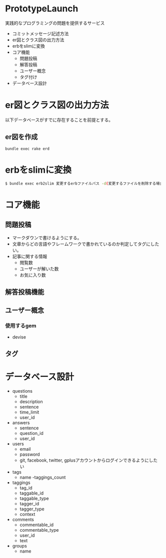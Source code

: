 # PrototypeLaunch
実践的なプログラミングの問題を提供するサービス

- コミットメッセージ記述方法
- er図とクラス図の出力方法
- erbをslimに変換
- コア機能
  - 問題投稿
  - 解答投稿
  - ユーザー概念
  - タグ付け
- データベース設計

# er図とクラス図の出力方法
以下データベースがすでに存在することを前提とする。

## er図を作成

```command
bundle exec rake erd
```

# erbをslimに変換

```bash
$ bundle exec erb2slim 変更するerbファイルパス -d(変更するファイルを削除する場合はつける)
```

# コア機能

## 問題投稿

- マークダウンで書けるようにする。
- 文章からどの言語やフレームワークで書かれているのか判定してタグにしたい。
- 記事に関する情報
  - 閲覧数
  - ユーザーが解いた数
  - お気に入り数

## 解答投稿機能

## ユーザー概念

### 使用するgem

- devise

## タグ


# データベース設計

- questions
  - title
  - description
  - sentence
  - time_limit
  - user_id
- answers
  - sentence
  - question_id
  - user_id
- users
  - email
  - password
  - git, facebook, twitter, gplusアカウントからログインできるようにしたい
- tags
  - name
  -taggings_count
- taggings
  - tag_id
  - taggable_id
  - taggable_type
  - tagger_id
  - tagger_type
  - context
- comments
  - commentable_id
  - commentable_type
  - user_id
  - text
- groups
  - name
